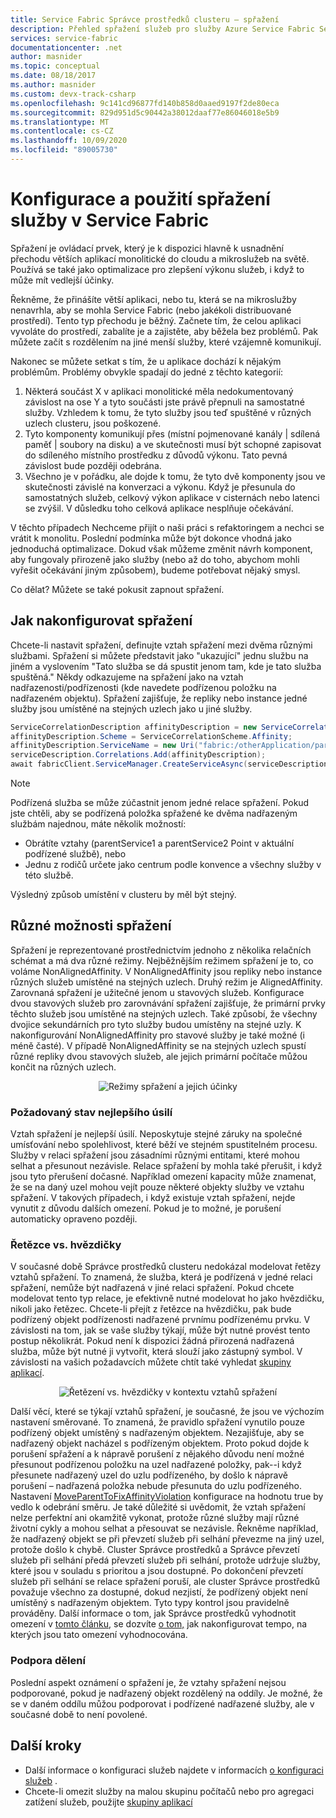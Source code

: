 ```yaml
---
title: Service Fabric Správce prostředků clusteru – spřažení
description: Přehled spřažení služeb pro služby Azure Service Fabric Services a pokyny k konfiguraci spřažení služeb
services: service-fabric
documentationcenter: .net
author: masnider
ms.topic: conceptual
ms.date: 08/18/2017
ms.author: masnider
ms.custom: devx-track-csharp
ms.openlocfilehash: 9c141cd96877fd140b858d0aaed9197f2de80eca
ms.sourcegitcommit: 829d951d5c90442a38012daaf77e86046018e5b9
ms.translationtype: MT
ms.contentlocale: cs-CZ
ms.lasthandoff: 10/09/2020
ms.locfileid: "89005730"
---
```

# <a name="configuring-and-using-service-affinity-in-service-fabric"></a>Konfigurace a použití spřažení služby v Service Fabric
Spřažení je ovládací prvek, který je k dispozici hlavně k usnadnění přechodu větších aplikací monolitické do cloudu a mikroslužeb na světě. Používá se také jako optimalizace pro zlepšení výkonu služeb, i když to může mít vedlejší účinky.

Řekněme, že přinášíte větší aplikaci, nebo tu, která se na mikroslužby nenavrhla, aby se mohla Service Fabric (nebo jakékoli distribuované prostředí). Tento typ přechodu je běžný. Začnete tím, že celou aplikaci vyvoláte do prostředí, zabalíte je a zajistěte, aby běžela bez problémů. Pak můžete začít s rozdělením na jiné menší služby, které vzájemně komunikují.

Nakonec se můžete setkat s tím, že u aplikace dochází k nějakým problémům. Problémy obvykle spadají do jedné z těchto kategorií:

1. Některá součást X v aplikaci monolitické měla nedokumentovaný závislost na ose Y a tyto součásti jste právě přepnuli na samostatné služby. Vzhledem k tomu, že tyto služby jsou teď spuštěné v různých uzlech clusteru, jsou poškozené.
2. Tyto komponenty komunikují přes (místní pojmenované kanály | sdílená paměť | soubory na disku) a ve skutečnosti musí být schopné zapisovat do sdíleného místního prostředku z důvodů výkonu. Tato pevná závislost bude později odebrána.
3. Všechno je v pořádku, ale dojde k tomu, že tyto dvě komponenty jsou ve skutečnosti závislé na konverzaci a výkonu. Když je přesunula do samostatných služeb, celkový výkon aplikace v cisternách nebo latenci se zvýšil. V důsledku toho celková aplikace nesplňuje očekávání.

V těchto případech Nechceme přijít o naši práci s refaktoringem a nechci se vrátit k monolitu. Poslední podmínka může být dokonce vhodná jako jednoduchá optimalizace. Dokud však můžeme změnit návrh komponent, aby fungovaly přirozeně jako služby (nebo až do toho, abychom mohli vyřešit očekávání jiným způsobem), budeme potřebovat nějaký smysl.

Co dělat? Můžete se také pokusit zapnout spřažení.

## <a name="how-to-configure-affinity"></a>Jak nakonfigurovat spřažení
Chcete-li nastavit spřažení, definujte vztah spřažení mezi dvěma různými službami. Spřažení si můžete představit jako "ukazující" jednu službu na jiném a vyslovením "Tato služba se dá spustit jenom tam, kde je tato služba spuštěná." Někdy odkazujeme na spřažení jako na vztah nadřazenosti/podřízenosti (kde navedete podřízenou položku na nadřazeném objektu). Spřažení zajišťuje, že repliky nebo instance jedné služby jsou umístěné na stejných uzlech jako u jiné služby.

```csharp
ServiceCorrelationDescription affinityDescription = new ServiceCorrelationDescription();
affinityDescription.Scheme = ServiceCorrelationScheme.Affinity;
affinityDescription.ServiceName = new Uri("fabric:/otherApplication/parentService");
serviceDescription.Correlations.Add(affinityDescription);
await fabricClient.ServiceManager.CreateServiceAsync(serviceDescription);
```

> [!NOTE]
> Podřízená služba se může zúčastnit jenom jedné relace spřažení. Pokud jste chtěli, aby se podřízená položka spřažené ke dvěma nadřazeným službám najednou, máte několik možností:
> - Obrátíte vztahy (parentService1 a parentService2 Point v aktuální podřízené službě), nebo
> - Jednu z rodičů určete jako centrum podle konvence a všechny služby v této službě. 
>
> Výsledný způsob umístění v clusteru by měl být stejný.
>

## <a name="different-affinity-options"></a>Různé možnosti spřažení
Spřažení je reprezentované prostřednictvím jednoho z několika relačních schémat a má dva různé režimy. Nejběžnějším režimem spřažení je to, co voláme NonAlignedAffinity. V NonAlignedAffinity jsou repliky nebo instance různých služeb umístěné na stejných uzlech. Druhý režim je AlignedAffinity. Zarovnaná spřažení je užitečné jenom u stavových služeb. Konfigurace dvou stavových služeb pro zarovnávání spřažení zajišťuje, že primární prvky těchto služeb jsou umístěné na stejných uzlech. Také způsobí, že všechny dvojice sekundárních pro tyto služby budou umístěny na stejné uzly. K nakonfigurování NonAlignedAffinity pro stavové služby je také možné (i méně časté). V případě NonAlignedAffinity se na stejných uzlech spustí různé repliky dvou stavových služeb, ale jejich primární počítače můžou končit na různých uzlech.

<center>

![Režimy spřažení a jejich účinky][Image1]
</center>

### <a name="best-effort-desired-state"></a>Požadovaný stav nejlepšího úsilí
Vztah spřažení je nejlepší úsilí. Neposkytuje stejné záruky na společné umísťování nebo spolehlivost, které běží ve stejném spustitelném procesu. Služby v relaci spřažení jsou zásadními různými entitami, které mohou selhat a přesunout nezávisle. Relace spřažení by mohla také přerušit, i když jsou tyto přerušení dočasné. Například omezení kapacity může znamenat, že se na daný uzel mohou vejít pouze některé objekty služby ve vztahu spřažení. V takových případech, i když existuje vztah spřažení, nejde vynutit z důvodu dalších omezení. Pokud je to možné, je porušení automaticky opraveno později.

### <a name="chains-vs-stars"></a>Řetězce vs. hvězdičky
V současné době Správce prostředků clusteru nedokázal modelovat řetězy vztahů spřažení. To znamená, že služba, která je podřízená v jedné relaci spřažení, nemůže být nadřazená v jiné relaci spřažení. Pokud chcete modelovat tento typ relace, je efektivně nutné modelovat ho jako hvězdičku, nikoli jako řetězec. Chcete-li přejít z řetězce na hvězdičku, pak bude podřízený objekt podřízenosti nadřazené prvnímu podřízenému prvku. V závislosti na tom, jak se vaše služby týkají, může být nutné provést tento postup několikrát. Pokud není k dispozici žádná přirozená nadřazená služba, může být nutné ji vytvořit, která slouží jako zástupný symbol. V závislosti na vašich požadavcích můžete chtít také vyhledat [skupiny aplikací](service-fabric-cluster-resource-manager-application-groups.md).

<center>

![Řetězení vs. hvězdičky v kontextu vztahů spřažení][Image2]
</center>

Další věcí, které se týkají vztahů spřažení, je současné, že jsou ve výchozím nastavení směrované. To znamená, že pravidlo spřažení vynutilo pouze podřízený objekt umístěný s nadřazeným objektem. Nezajišťuje, aby se nadřazený objekt nacházel s podřízeným objektem. Proto pokud dojde k porušení spřažení a k nápravě porušení z nějakého důvodu není možné přesunout podřízenou položku na uzel nadřazené položky, pak--i když přesunete nadřazený uzel do uzlu podřízeného, by došlo k nápravě porušení – nadřazená položka nebude přesunuta do uzlu podřízeného. Nastavení [MoveParentToFixAffinityViolation](service-fabric-cluster-fabric-settings.md) konfigurace na hodnotu true by vedlo k odebrání směru. Je také důležité si uvědomit, že vztah spřažení nelze perfektní ani okamžitě vykonat, protože různé služby mají různé životní cykly a mohou selhat a přesouvat se nezávisle. Řekněme například, že nadřazený objekt se při převzetí služeb při selhání převezme na jiný uzel, protože došlo k chybě. Cluster Správce prostředků a Správce převzetí služeb při selhání předá převzetí služeb při selhání, protože udržuje služby, které jsou v souladu s prioritou a jsou dostupné. Po dokončení převzetí služeb při selhání se relace spřažení poruší, ale cluster Správce prostředků považuje všechno za dostupné, dokud nezjistí, že podřízený objekt není umístěný s nadřazeným objektem. Tyto typy kontrol jsou pravidelně prováděny. Další informace o tom, jak Správce prostředků vyhodnotit omezení v [tomto článku](service-fabric-cluster-resource-manager-management-integration.md#constraint-types), se dozvíte [o tom,](service-fabric-cluster-resource-manager-balancing.md) jak nakonfigurovat tempo, na kterých jsou tato omezení vyhodnocována.   


### <a name="partitioning-support"></a>Podpora dělení
Poslední aspekt oznámení o spřažení je, že vztahy spřažení nejsou podporované, pokud je nadřazený objekt rozdělený na oddíly. Je možné, že se v daném oddílu můžou podporovat i podřízené nadřazené služby, ale v současné době to není povolené.

## <a name="next-steps"></a>Další kroky
- Další informace o konfiguraci služeb najdete v informacích [o konfiguraci služeb](service-fabric-cluster-resource-manager-configure-services.md) .
- Chcete-li omezit služby na malou skupinu počítačů nebo pro agregaci zatížení služeb, použijte [skupiny aplikací](service-fabric-cluster-resource-manager-application-groups.md)

[Image1]:./media/service-fabric-cluster-resource-manager-advanced-placement-rules-affinity/cluster-resrouce-manager-affinity-modes.png
[Image2]:./media/service-fabric-cluster-resource-manager-advanced-placement-rules-affinity/cluster-resource-manager-chains-vs-stars.png